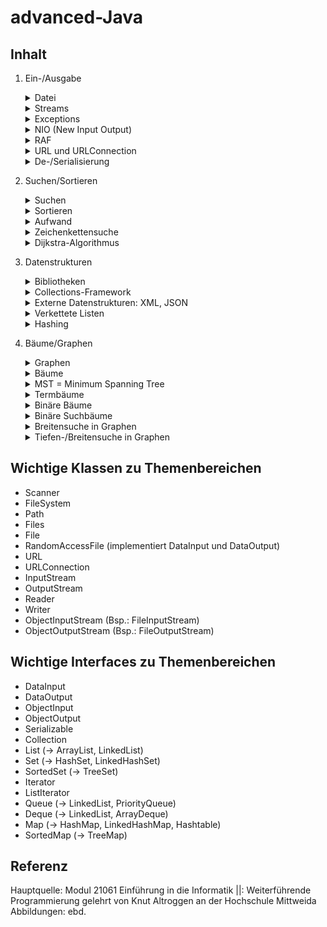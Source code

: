 # advanced-Java

## Inhalt
1. Ein-/Ausgabe
   <details>
    <summary>Datei</summary>

    - Dateien wie Array auf Speichermedium
    - Zugriff durch Dateizeiger (file pointer), welcher sich um entsprechende Anzahl Bytes beim Lesen/Schreiben versetzt
    - Möglichkeiten Datei auslesen: Scanner Klasse

   </details>

   <details>
    <summary>Streams</summary>

    - Datenströme, über welche Datenaustausch erfolgt (abstrakes Konstrukt mit Fähigkeit Zeichen auf imaginäres Ausgabegerät zu schreiben und von diesem zu lesen)
    - Eingabestrom = InputStream = Reader
    - Ausgabestrom = OutputStream = Writer

    - Klassen für verschiedenartige Ströme
      - InputStream
      - OutputStream
      - Reader
      - Writer
    - Interfaces für bestimmte Funktionalitäten
      - DataInput
      - DataOutput
      - ObjectInput
      - ObjectOutput
      - Serializable
    - Dienstklassen für bestimmte Aufgaben
      - File
      - RandomAccessFile
    - Byte-Streamklassen zur Objektserialisierung
      - ObjectInputStream (Kindklassen: FileInputStream, ByteArrayInputStream)
      - ObjectOutputStream (Kindklassen: FileOutputStream)


   </details>

   <details>
    <summary>Exceptions</summary>

    - verschiedene IOExceptions beachten!
    - zwei Behandlungsmöglichkeiten
      - Abfangen durch try-catch-Anweisung
      - Weiterleiten durch throws-Deklaration

   </details>

   <details>
    <summary>NIO (New Input Output)</summary>

    - = New Input Output = Ersatz/Erweiterung für IO-Konzepte in Java durch Klassen unter java.nio.file
    - FileSystem
    - Path -> **zentrale Klasse**, repräsentiert Pfad/Datei in System, dadurch ganz einfaches kopieren/verschieben von Datei (auch von Webserver)
    - Files -> zur Verfügung stellen von Routineoperationen wie kopieren und löschen

   </details>
   <details>
    <summary>RAF</summary>

    = Random Access File
    - ermöglicht wahlfreien Zugriff auf Datei zur Ein- und Ausgabe
    - dafür Dateizeiger an entsprechende Position setzen
      - Dateizeiger Typ long
      - zeigt auf Byte, bei dem nächste Dateizugriff beginnt
      - Anfänge elementarer Datenelemente berechenbar
      - Anfänge anderer Datenelemente in extra Index-Datei speichern notwendig
      - getFilePointer() -> Abfrage aktuellen Dateizeigers
      - seek(long pos) -> Dateizeiger an angegebene Position setzen
    - implementiert Interfaces
      - DataInput -> read-Methoden
      - DataOutput -> write-Methoden
    - RAF nach Benutzung schließen

   </details>

   <details>
    <summary>URL und URLConnection</summary>

    - URL-Klasse repräsentiert Ressource im World Wide Web
    - URLConnection-Klasse besitzt Methoden, die einen von der Ressource der URL lesen und auf diesen schreiben lassen
    - Daten einer URL lesen
      - URL-Objekt des Webdokuments erstellen
      - Webdokument.openStream() (ist InputStream zum Auslesen)
      - Files.copy(InputStream in, Path target, CopyOptions option) (zum Kopieren aller Bytes eines InputStreams in Datei)

   </details>

   <details>
    <summary>De-/Serialisierung</summary>

    - um Objekte über Laufzeit hinaus verwenden zu können
    - zu serialisierendes Objekt muss Interface Serializable implementieren
    - Serialisierung ermöglicht Objekte zu speichern
    - Deserialisierung ermöglicht zuvor gespeichertes Objekt zu späteren Zeitpunkt wieder zu laden
    - für Serialisierung Verschachtelung von Streams mit Byte-Streamklassen
      - ObjectOutputStream -> Serialisierung
      - ObjectInputStream -> Deserialisierung

   </details>

2. Suchen/Sortieren
    <details>
     <summary>Suchen</summary>

     - beschränkt sich hier auf Zahlen-Arrays
     - zu lösendes Problem: in Zahlen-Array Index der vorgegebenen Zahl bestimmen
     - zwei Möglichkeiten
       - lineares Durchlaufen -> bei unsortierten Arrays -> Sequentielle/ Lineare Suche
       - Intervall-Teilung -> bei sortierten Arrays -> Binäre Suche

    </details>
    <details>
     <summary>Sortieren</summary>

     - Arrays aus einem oder keinem Element trivialerweise sortiert
     - Einfache Sortieralgorithmen
       - Prinzip: Array Nachbarelemente werden überprüft und gegebenenfalls vertauscht
       - Aufwand immer quadratisch (O(n^2))
       - Beispiele: Bubble-Sort, Selection-Sort, Insertion-Sort
     - Effiziente Sortieralgorithmen
       - Prinzip: "Teile und Herrsche"
       - Aufwand im ungünstigsten Fall: O(n*log2n)
       - Beispiele: Merge-Sort, Quick-Sort
     - Spezielle Sortierverfahren: Count-Sort, Radix-Sort

    </details>
    <details>
     <summary>Aufwand</summary>

     - zur Aufwandsbetrachtung wird Computer als "abstrakte Maschine" idealisiert, bei der alle Operationen die gleiche Zeiteinheit und alle elementaren Daten den gleichen Speicherplatz brauchen
     - Betrachtung von T(n) mit n -> unendlich
     - O-Notation soll dem Ziel dienen, eine möglichst einfache Klassifizierung des Aufwandes für unterschiedliche Algorithmen zu finden

    </details>
    <details>
     <summary>Zeichenkettensuche</summary>

     - Suchproblem
       - gegeben: endliches Alphabet, Text als Zeichenkette a1...an, Muster als Zeichenketten b1...bm
       - gesucht: Vorkommen Muster in Text, also b1...bm in a1...an
     - Suche in dynamischen Texten
       - Naive Verfahren -> einfach nacheinander Muster an Zeichenkette anlegen
       - Knuth-Morris-Pratt (KMP) -> mit Hilfe einer Verschiebungstabelle, die man zuvor anlegt, Suche durchführen
       - Boyer-Moore -> anlegen Muster an Text von links nach rechts, jedoch Vergleich von rechts nach links, Berechnung Verschiebung abhängig machen von Zeichen welches Mismatch zu verantworten hat (siehe "Regelungen" in extra Dok Zeichenkettensuche)
     - Suche in statischen Texten


    </details>

    <details>
     <summary>Dijkstra-Algorithmus</summary>

     - mit Wegsuche nach Dijkstra garantiert kostengünstigsten Weg in Graphen berechnen
     - Bedingungen:
       - gerichteter Graph
       - gewichteter Graph
       - Kantengewichte des Graphen sind nicht negativ
    - für jeden Knoten Kosten und Vorgänger festhalten
    - in jeder Iteration gegebenenfalls Kosten und Vorgänger der Nachfolger aktualisieren, wenn Kosten geringer sind, als bereits festgehalten
    - Nachfolger immer in Warteschlange hinzufügen
    - Durchgang solange durchführen, bis keine Nachfolger mehr in Warteschlange

    </details>

3. Datenstrukturen
    <details>
     <summary>Bibliotheken</summary>

     - erweitern Funktionalität von Java
     - qualitativ sehr unterschiedlich
     - Beispiele: Log4j, SLF4j, LogBack, JSON, JUnit, Apache Commons, Guava

    </details>
    <details>
     <summary>Collections-Framework</summary>

     - beinhaltet Interfaces, Implementierungen und Algorithmen zur einheitlichen Architektur, Darstellung und Bearbeitung von verschiedensten Behältern (also verschiedenster Datenstrukturen, die Dinge auf verschiedene Art und Weise einfügen und entnehmen lassen)
     - Bsp.: Collections.sort(), Arrays.asList()
     - Interfaces beschreiben häufig verwendete abstrakte Datentypen
       - Sammlungen (Mengen-Behälter)
         - Collection
         - List (ArrayList, LinkedList) -> Elemente in bestimmter Reihenfolge
         - Set (HashSet, LinkedHashSet) -> ohne bestimmte Reihenfolge, ohne Dopplung (Mengen im Sinn der Mathematik)
         - SortedSet (TreeSet) -> Mengen mit Ordnung (definiert durch Comparable/Comparator)
        - Zum Traversieren
          - Iterator -> Traversieren Behälter
          - ListIterator -> Traversieren Liste
        - Warteschlangen-Behälter
          - Queue (LinkedList, PriorityQueue) -> Entnahme nur von vorn
          - Deque (LinkedList, ArrayDeque) -> quasi zweiseitger Stapel (von beiden Enden Elemente nach LIFO ("Last-In-First-Out") einfügen und entnehmen möglich)
        - Abbildungs-Behälter
          - Map (HashMap, LinkedHashMap, Hashtable) -> Speicherung "Schlüssel-Wert-Paare", keine doppelten Schlüssel (Abbildungen im Sinn der Mathematik)
          - SortedMap (TreeMap) -> Ordnung auf Schlüssel

    </details>
    <details>
     <summary>Externe Datenstrukturen: XML, JSON</summary>

     - XML
       = extensible markup language (stark vereinfachte Markup Language)
       - dient Speicherung, Übertragung, Rekonstruktion von beliebigen Daten
       - Semantik -> Inhalt sehr flexibel wählbar
       - Syntax -> Grammatik sehr streng
       - Programmierschnittstellen: DOM, SAX, StAX, XLST, XPath
       - Anwendung: Websites, Grafiken, Web Services, Konfigurationen
     - JSON
       = JavaScript Object Notation
       - ähnlich zu XML jedoch kompakter
       - Anwendung: primär Webanwendungen, Apps

    </details>
    <details>
     <summary>Verkettete Listen</summary>

     - einfach verkettete lineare Liste
       - Aneinanderreihung von Listenelementen
       - Inhalt jedes Listenelements...
         - data -> Dateninhalt
         - next -> Verweis auf nächste Listenelement
       - Zugriff über erste Element
       - nur sequentielle Suche möglich
       - letzte Element an "leerem" Verweis erkennbar
       - wenn Verweis auf letzte Listenelement vorhanden, so Durchlaufen zum Einfügen nicht notwendig
     - Doppelt verkettete Ringliste -> mit erstem und letztem Hilfselement
       - Aneinanderreihung von Listenelementen
       - Inhalt jedes Listenelements...
         - data -> Dateninhalt
         - next -> Verweis auf nächste Listenelement
         - prev -> Verweis auf vorhergehende Listenelement
       - Eintrittselement _entry_ dient nicht zur Datenspeicherung
       - leere Liste wird durch Eintrittselement _entry_ mit Verweisen auf sich selbst dargestellt


    </details>
    <details>
     <summary>Hashing</summary>
    </details>

4. Bäume/Graphen

    <details>
     <summary>Graphen</summary>

     - bestehen aus Knotenmenge und Kantenmenge
     - Unterscheidung von gerichteter- und ungerichteter Graph
     - Darstellung unterschiedlich möglich
       - Kantenmenge -> Angabe Gesamtzahl Knoten, Angabe Gesamtzahl Kanten, zudem Angabe der Paarungen von Knoten, die verbunden sind
       - (Adjazenz)Matrix -> 2-dimensionales Knoten-zu-Knoten boolsches Feld bzw. Integer-Feld (Integer bei Gewichtung), Zeilen-/Spaltenanzahl = Anzahl der Knoten
       - Nachbarschaftsliste -> zu jedem Knoten existiert Liste von verbundenen Knoten

    </details>


    <details>
     <summary>Bäume</summary>

     - nichtlineare Datenstrukturen für flexibles und effizientes Einfügen, Löschen und Suchen
     - oft zur hierarchischen Verwaltung von Daten
     - Bäume sind spezielle Graphen
       - mit speziellen Knoten "Wurzel"
       - außer Wurzel hat jeder Knoten genau einen Vorgängerknoten
       - von Wurzel aus führt zu jedem Knoten genau eine Kantenfolge

     - Traversierung
       - Pre-Order: Wurzel -> linker Teilbaum -> rechter Teilbaum
       - In-Order: linker Teilbaum -> Wurzel -> rechter Teilbaum
       - Post-Order: linker Teilbaum -> rechter Teilbaum -> Wurzel

    </details>

    <details>
     <summary>MST = Minimum Spanning Tree</summary>

     - Teilgraph eines ungerichteten, gewichteten Graphen
     - Teilgraph enthält alle Knoten des Graphen mit minimalen Aufwand

    </details>

    <details>
     <summary>Termbäume</summary>

     - stellen (Rechen)Ausdrücke eindeutig dar
     - Eindeutig dadurch, dass Operatoren ihren Operanden explizit zugeordnet werden
     - Operatoren (also Rechenzeichen) = Marke der inneren Knoten
     - Operanden (Zahlen) zu Operator = Teilbäume, die in Nachfolger-/Kindknoten beginnen
     - Konstante = Marke der Blätter

    </details>

    <details>
     <summary>Binäre Bäume</summary>

     - all solche Bäume, derer Knoten maximal zwei direkte Nachfolger besitzen
     - Kindknoten lassen sich somit eindeutig in linkes und rechtes Kind einteilen

    </details>

    <details>
     <summary>Binäre Suchbäume</summary>

     - Binärer Baum ist Binärer Suchbaum, wenn gilt...
       - Marke der Knoten des linken Teilbaums sind alle kleiner als Marke des aktuellen Knotens
       - Marke der Knoten des rechten Teilbaums sind alle größer oder gleich der Marke des aktuellen Knotens
     - Einfügen und Suchen durch Größenvergleich
       - Größenvergleich bestimmt, welcher Teilbaum weiter abgegangen werden muss
       - Größenvergleich solange durchführen bis keine Nachfolgerknoten mehr existieren, an dieser Stelle einfügen
     - Löschen verlangt unterschiedliche Vorgehensweisen
       - Löschen eines Blattes -> einfach Blatt löschen
       - Löschen innerer Knoten mit zwei Teilbäumen -> kleinste Element des rechten Teilbaums ersetzt inneren Knoten
       - Löschen innerer Knoten mit einem Teilbaum -> innerer Knoten mit nächsten Wert des Teilbaums ersetzen
       - Löschen der Wurzel
         - linker Teilbaum leer: Wurzel ersetzen durch Wurzel des rechten Teilbaums
         - rechter Teilbaum leer: Wurzel ersetzen durch Wurzel des linken Teilbaums
         - beide Teilbäume nicht leer
           - aus rechten Teilbaum Knoten mit minimalsten Dateninhalt löschen, Dateninhalt in Wurzel übernehmen
           - aus linken Teilbaum Knoten mit maximalen Dateninhalt löschen, Dateninhalt in Wurzel übernehmen

    </details>

    <details>
     <summary>Breitensuche in Graphen</summary>
    </details>

    <details>
     <summary>Tiefen-/Breitensuche in Graphen</summary>

     - Tiefensuche durchsucht zuerst in Tiefe
       - d.h. wird so weit wie möglich entlang jedes Zweigs untersucht
       - maximaler Speicherbedarf = Tiefe des Baumes
       - einsetzen wenn man weiß, dass...
         - Lösung irgendwo tief in einem Baum oder weit entfernt vom Quellscheitelpunk im Diagramm liegt
         - Baum sehr breit ist -> benötigt in diesem Fall weniger Speicher als bei Breitensuche

     - Breitensuche durchsucht zuerst in Breite
       - d.h. untersucht zuerst Nachbarknoten, bevor zu Nachbarn der nächsten Ebene übergangen wird
       - maximaler Speicherbedarf = Breite des Baumes
       - einsetzen wenn man weiß, dass...
         - Lösung nicht so weit vom Quellknoten entfernt liegt
         - Baum besonders tief -> benötigt in diesem Fall weniger Speicher als Tiefensuche




    </details>

## Wichtige Klassen zu Themenbereichen

- Scanner
- FileSystem
- Path
- Files
- File
- RandomAccessFile (implementiert DataInput und DataOutput)
- URL
- URLConnection
- InputStream
- OutputStream
- Reader
- Writer
- ObjectInputStream (Bsp.: FileInputStream)
- ObjectOutputStream (Bsp.: FileOutputStream)


## Wichtige Interfaces zu Themenbereichen

- DataInput
- DataOutput
- ObjectInput
- ObjectOutput
- Serializable
- Collection
- List (-> ArrayList, LinkedList)
- Set (-> HashSet, LinkedHashSet)
- SortedSet (-> TreeSet)
- Iterator
- ListIterator
- Queue (-> LinkedList, PriorityQueue)
- Deque (-> LinkedList, ArrayDeque)
- Map (-> HashMap, LinkedHashMap, Hashtable)
- SortedMap (-> TreeMap)

## Referenz

Hauptquelle: Modul 21061 Einführung in die Informatik ||: Weiterführende Programmierung gelehrt von Knut Altroggen an der Hochschule Mittweida
Abbildungen: ebd.

